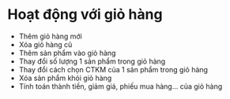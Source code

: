 # Hoạt động với giỏ hàng

- Thêm giỏ hàng mới
- Xóa giỏ hàng cũ
- Thêm sản phẩm vào giỏ hàng
- Thay đổi số lượng 1 sản phẩm trong giỏ hàng
- Thay đổi cách chọn CTKM của 1 sản phẩm trong giỏ hàng
- Xóa sản phẩm khỏi giỏ hàng
- Tính toán thành tiền, giảm giá, phiếu mua hàng... của giỏ hàng
